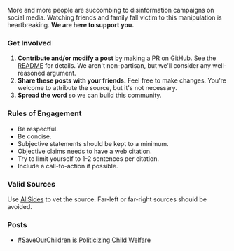 More and more people are succombing to disinformation campaigns on social media. Watching friends and family fall victim to this manipulation is heartbreaking. **We are here to support you.**

### Get Involved
1. **Contribute and/or modify a post** by making a PR on GitHub. See the [README](https://github.com/OmniFact/omnifact_web) for details. We aren't non-partisan, but we'll consider any well-reasoned argument.
2. **Share these posts with your friends.** Feel free to make changes. You're welcome to attribute the source, but it's not necessary.
3. **Spread the word** so we can build this community.

### Rules of Engagement
- Be respectful.
- Be concise.
- Subjective statements should be kept to a minimum.
- Objective claims needs to have a web citation.
- Try to limit yourself to 1-2 sentences per citation.
- Include a call-to-action if possible.

### Valid Sources

Use [AllSides](https://www.allsides.com/unbiased-balanced-news) to vet the source. Far-left or far-right sources should be avoided.

### Posts

- [#SaveOurChildren is Politicizing Child Welfare](/save-our-children-is-politicizing-child-welfare/)
